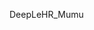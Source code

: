 DeepLeHR_Mumu

<!---
DeepLeHR-Mumu/DeepLeHR-Mumu is a ✨ special ✨ repository because its `README.md` (this file) appears on your GitHub profile.
You can click the Preview link to take a look at your changes.
--->
